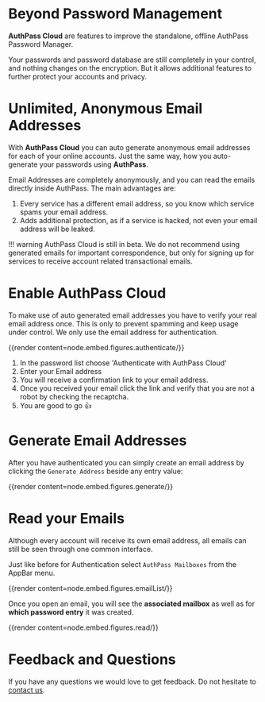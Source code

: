 # Beyond Password Management

**AuthPass Cloud** are features to improve the standalone, offline 
AuthPass Password Manager.

Your passwords and password database are still completely in your control,
and nothing changes on the encryption. But it allows additional features
to further protect your accounts and privacy.

# Unlimited, Anonymous Email Addresses

With **AuthPass Cloud** you can auto generate anonymous email 
addresses for each of your online accounts. Just the same
way, how you auto-generate your passwords using **AuthPass**.

Email Addresses are completely anonymously, and you can read the
emails directly inside AuthPass. The main advantages are:

1. Every service has a different email address, so you know
   which service spams your email address.
2. Adds additional protection, as if a service is hacked, not even
   your email address will be leaked.

!!! warning
    AuthPass Cloud is still in beta. We do not recommend using
    generated emails for important correspondence, but only
    for signing up for services to receive account related 
    transactional emails.

# Enable AuthPass Cloud

To make use of auto generated email addresses you have to verify
your real email address once. This is only to prevent spamming and
keep usage under control. We only use the email address for
authentication.

{{render content=node.embed.figures.authenticate/}}

1. In the password list choose 'Authenticate with AuthPass Cloud'
2. Enter your Email address
3. You will receive a confirmation link to your email address.
4. Once you received your email click the link and verify 
   that you are not a robot by checking the recaptcha.
5. You are good to go 👍

# Generate Email Addresses

After you have authenticated you can simply create an email address
by clicking the `Generate Address` beside any entry value:

{{render content=node.embed.figures.generate/}}

# Read your Emails

Although every account will receive its own email address, all
emails can still be seen through one common interface.

Just like before for Authentication select `AuthPass Mailboxes` from
the AppBar menu.

{{render content=node.embed.figures.emailList/}}

Once you open an email, you will see the **associated mailbox**
as well as for **which password entry** it was created.

{{render content=node.embed.figures.read/}}

# Feedback and Questions

If you have any questions we would love to get feedback.
Do not hesitate to [contact us](/docs/contact).
